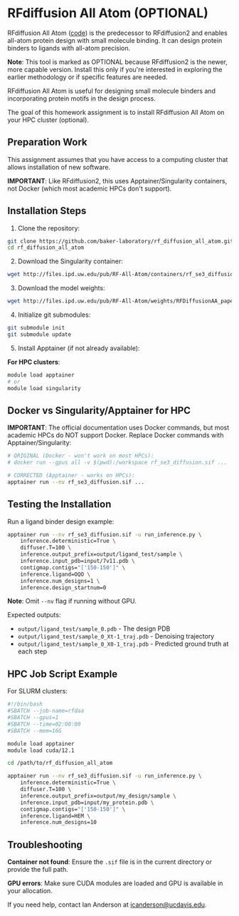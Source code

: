 # RFdiffusion All Atom (OPTIONAL)

RFdiffusion All Atom ([code](https://github.com/baker-laboratory/rf_diffusion_all_atom)) is the predecessor to RFdiffusion2 and enables all-atom protein design with small molecule binding. It can design protein binders to ligands with all-atom precision.

**Note**: This tool is marked as OPTIONAL because RFdiffusion2 is the newer, more capable version. Install this only if you're interested in exploring the earlier methodology or if specific features are needed.

RFdiffusion All Atom is useful for designing small molecule binders and incorporating protein motifs in the design process.

The goal of this homework assignment is to install RFdiffusion All Atom on your HPC cluster (optional).

## Preparation Work

This assignment assumes that you have access to a computing cluster that allows installation of new software.

**IMPORTANT**: Like RFdiffusion2, this uses Apptainer/Singularity containers, not Docker (which most academic HPCs don't support).

## Installation Steps

1. Clone the repository:
```bash
git clone https://github.com/baker-laboratory/rf_diffusion_all_atom.git
cd rf_diffusion_all_atom
```

2. Download the Singularity container:
```bash
wget http://files.ipd.uw.edu/pub/RF-All-Atom/containers/rf_se3_diffusion.sif
```

3. Download the model weights:
```bash
wget http://files.ipd.uw.edu/pub/RF-All-Atom/weights/RFDiffusionAA_paper_weights.pt
```

4. Initialize git submodules:
```bash
git submodule init
git submodule update
```

5. Install Apptainer (if not already available):

**For HPC clusters**:
```bash
module load apptainer
# or
module load singularity
```

## Docker vs Singularity/Apptainer for HPC

**IMPORTANT**: The official documentation uses Docker commands, but most academic HPCs do NOT support Docker. Replace Docker commands with Apptainer/Singularity:

```bash
# ORIGINAL (Docker - won't work on most HPCs):
# docker run --gpus all -v $(pwd):/workspace rf_se3_diffusion.sif ...

# CORRECTED (Apptainer - works on HPCs):
apptainer run --nv rf_se3_diffusion.sif ...
```

## Testing the Installation

Run a ligand binder design example:

```bash
apptainer run --nv rf_se3_diffusion.sif -u run_inference.py \
    inference.deterministic=True \
    diffuser.T=100 \
    inference.output_prefix=output/ligand_test/sample \
    inference.input_pdb=input/7v11.pdb \
    contigmap.contigs="['150-150']" \
    inference.ligand=OQO \
    inference.num_designs=1 \
    inference.design_startnum=0
```

**Note**: Omit `--nv` flag if running without GPU.

Expected outputs:
- `output/ligand_test/sample_0.pdb` - The design PDB
- `output/ligand_test/sample_0_Xt-1_traj.pdb` - Denoising trajectory
- `output/ligand_test/sample_0_X0-1_traj.pdb` - Predicted ground truth at each step

## HPC Job Script Example

For SLURM clusters:

```bash
#!/bin/bash
#SBATCH --job-name=rfdaa
#SBATCH --gpus=1
#SBATCH --time=02:00:00
#SBATCH --mem=16G

module load apptainer
module load cuda/12.1

cd /path/to/rf_diffusion_all_atom

apptainer run --nv rf_se3_diffusion.sif -u run_inference.py \
    inference.deterministic=True \
    diffuser.T=100 \
    inference.output_prefix=output/my_design/sample \
    inference.input_pdb=input/my_protein.pdb \
    contigmap.contigs="['150-150']" \
    inference.ligand=HEM \
    inference.num_designs=10
```

## Troubleshooting

**Container not found**: Ensure the `.sif` file is in the current directory or provide the full path.

**GPU errors**: Make sure CUDA modules are loaded and GPU is available in your allocation.

If you need help, contact Ian Anderson at icanderson@ucdavis.edu.

